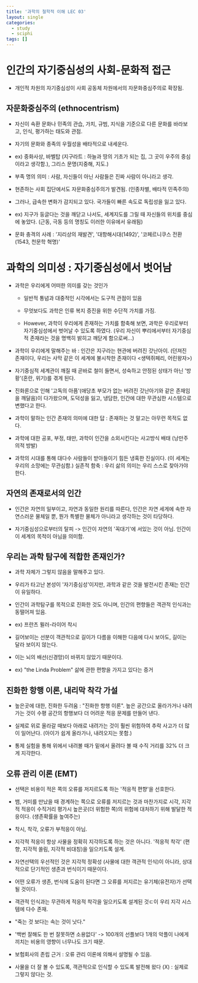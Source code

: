 ```yaml
---
title: '과학의 철학적 이해 LEC 03'
layout: single
categories:
  - study
  - sciphi
tags: []
---
```


# 인간의 자기중심성의 사회-문화적 접근

- 개인적 차원의 자기중심성이 사회 공동체 차원에서의 자문화중심주의로 확장됨.

## 자문화중심주의 (ethnocentrism)

- 자신이 속환 문화나 민족의 관습, 가치, 규범, 지식을 기준으로 다른 문화를 바라보고, 인식, 평가하는 태도와 관점. 

- 자기의 문화와 종족의 우월성을 배타적으로 내세운다.

- ex) 중화사상, 바벨탑 (지구라트 : 하늘과 땅의 기초가 되는 집, 그 곳이 우주의 중심이라고 생각함.), 그리스 문명(지중해, 지도.)


- 부족 명의 의미 : 사람, 자신들이 아닌 사람들은 진짜 사람이 아니라고 생각.

- 현존하는 사회 집단에서도 자문화중심주의가 발견됨. (인종차별, 배타적 민족주의)

- 그러나, 급속한 변화가 감지되고 있다. 국가들이 빠른 속도로 독립성을 잃고 있다. 

- ex) 지구가 둥글다는 것을 깨닫고 나서도, 세계지도를 그릴 때 자신들의 위치를 중심에 놓았다. (근동, 극동 등의 명칭도 이러한 이유에서 유래됨)

- 문화 충격의 사례 : '지리상의 재발견', '대항해시대(1492)', '코페르니쿠스 전환(1543, 천문학 혁명)'

# 과학의 의미성 : 자기중심성에서 벗어남

- 과학은 우리에게 어떠한 의미를 갖는 것인가

	- 일반적 통념과 대중적인 시각에서는 도구적 관점이 있음
	
	- 무엇보다도 과학은 인류 복지 증진을 위한 수단적 가치를 가짐.

	- However, 과학이 우리에게 존재하는 가치를 함축해 보면, 과학은 우리로부터 자기중심성에서 벗어날 수 있도록 하였다. (우리 자신이 뿌리에서부터 자기중심적 존재라는 것을 명백히 밝히고 깨닫게 함으로써...)

- 과학이 우리에게 말해주는 바 : 인간은 지구라는 현관에 버려진 갓난아이. (던져진 존재이다, 우리는 사막 같은 이 세계에 불시착한 존재이다 <생텍쥐페리, 어린왕자>)

- 자기중심적 세계관이 깨질 때 곧바로 철이 들면서, 성숙하고 안정된 상태가 아닌 '방황'(혼란, 위기)를 겪게 된다.

- 진화론으로 인해 '고독의 아픔'(애당초 부모가 없는 버려진 갓난아기와 같은 존재임을 깨달음)이 다가왔으며, 도덕성을 잃고, 냉담한, 인간에 대한 무관심한 시스템으로 변했다고 한다.

- 과학이 말하는 인간 존재의 의미에 대한 답 : 존재하는 것 말고는 아무런 목적도 없다.

- 과학에 대한 공포, 부정, 태만, 과학이 인간을 소외시킨다는 사고방식 배태 (낭만주의적 방발)

- 과학의 시대를 통해 대다수 사람들이 받아들이기 힘든 냉혹한 진실이다. (이 세계는 우리의 소망에는 무관심함.) 실존적 함축 : 우리 삶의 의미는 우리 스스로 찾아가야 한다.

## 자연의 존재로서의 인간

- 인간은 자연의 일부이고, 자연과 동일한 원리를 따른다, 인간은 자연 세게에 속한 자연스러운 물체일 뿐, 뭔가 특별한 물체가 아니라고 생각하는 것이 타당하다.

- 자기중심성으로부터의 탈피 -> 인간이 자연의 '꼭대기'에 서있는 것이 아님. 인간이 이 세계의 목적이 아님을 의미함.

## 우리는 과학 탐구에 적합한 존재인가?

- 과학 자체가 그렇지 않음을 말해주고 있다. 

- 우리가 타고난 본성이 '자기중심성'이지만, 과학과 같은 것을 발전시킨 존재는 인간이 유일하다. 

- 인간이 과학탐구를 목적으로 진화한 것도 아니며, 인간의 편향들은 객관적 인식과는 동떨어져 있음.

- ex) 프란츠 뮐러-라이어 착시

- 길어보이는 선분이 객관적으로 길이가 다름을 이해한 다음에 다시 보아도, 길이는 달라 보이지 않는다. 

- 이는 뇌의 배선(신경망)이 바뀌지 않았기 때문이다. 

- ex) "the Linda Problem" 삶에 관한 편향을 가지고 있다는 증거

## 진화한 항행 이론, 내리막 착각 가설

- 높은곳에 대한, 진화한 두려움 : "진화한 항행 이론". 높은 공간으로 올라가거나 내려가는 것이 수평 공간의 항행보다 더 어려운 적응 문제를 만들어 낸다.

- 실제로 위로 올라갈 때보다 아래로 내려가는 것이 훨씬 위험하여 추락 사고가 더 많이 일어난다. (아이가 쉽게 올라가나, 내려오지는 못함.)

- 통제 실험을 통해 위에서 내려볼 때가 밑에서 올려다 볼 때 수직 거리를 32% 더 크게 지각한다. 

## 오류 관리 이론 (EMT)

- 선택은 비용이 적은 쪽의 오류를 저지르도록 하는 '적응적 편향'을 선호한다.

- 뱀, 거미를 만났을 때 경계하는 쪽으로 오류를 저지르는 것과 마찬가지로 시각, 지각적 적응이 수직거리 평가시 높은곳(더 위험한 쪽)의 위험에 대처하기 위해 발달한 적응이다. (생존확률을 높여주는)

- 착시, 착각, 오류가 부적응이 아님.

- 지각적 적응이 항상 사물을 정확히 지각하도록 하는 것은 아니다. '적응적 착각' (편향, 지각적 쏠림, 지각적 비대칭)을 일으키도록 설계.

- 자연선택의 우선적인 것은 지각적 정확성 (사물에 대한 객관적 인식)이 아니라, 상대적으로 단기적인 생존과 번식이기 때문이다. 

- 어떤 오류가 생존, 번식에 도움이 된다면 그 오류를 저지르는 유기체(유전자)가 선택될 것이다.

- 객관적 인식과는 무관하게 적응적 착각을 일으키도록 설계된 것ㄷ이 우리 지각 시스템에 다수 존재.

- "죽는 것 보다는 속는 것이 낫다."

- '백번 잘해도 한 번 잘못하면 소용없다' -> 100개의 선플보다 1개의 악플이 나에게 끼치는 비용의 영향이 너무나도 크기 때문. 

* 보험회사의 존립 근거 : 오류 관리 이론에 의해서 설명될 수 있음.

- 사물을 더 잘 볼 수 있도록, 객관적으로 인식할 수 있도록 발전해 왔다 (X) : 실제로 그렇지 않다는 것. 